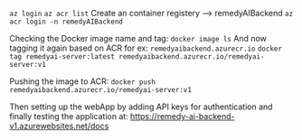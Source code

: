 `az login`
`az acr list`
Create an container registery --> remedyAIBackend
`az acr login -n remedyAIBackend`

Checking the Docker image name and tag:
`docker image ls`
And now tagging it again based on ACR for ex: `remedyaibackend.azurecr.io`
`docker tag remedyai-server:latest remedyaibackend.azurecr.io/remedyai-server:v1`

Pushing the image to ACR:
`docker push remedyaibackend.azurecr.io/remedyai-server:v1`

Then setting up the webApp by adding API keys for authentication and finally testing the application at:
<a>https://remedy-ai-backend-v1.azurewebsites.net/docs</a> 